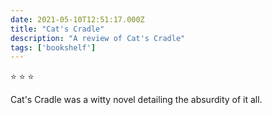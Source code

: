 ```yaml
---    
date: 2021-05-10T12:51:17.000Z
title: "Cat's Cradle"
description: "A review of Cat's Cradle"
tags: ['bookshelf']
---   
```

⭐ ⭐ ⭐ 

Cat's Cradle was a witty novel detailing the absurdity of it all.
